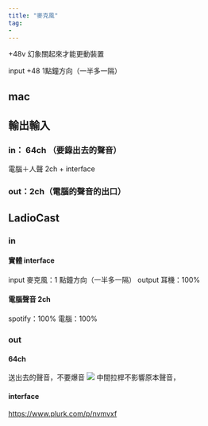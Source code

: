```yaml
---
title: "麥克風"
tag: 
- 
---
```

+48v 幻象關起來才能更動裝置

input +48 1點鐘方向（一半多一隔）


## mac
## 輸出輸入
### in： 64ch （要錄出去的聲音）
電腦＋人聲
2ch + interface

### out：2ch（電腦的聲音的出口）
## LadioCast
### in
#### 實體 interface
input 麥克風：1 點鐘方向（一半多一隔）
output 耳機：100%

#### 電腦聲音 2ch
spotify：100%
電腦：100%

### out
#### 64ch
送出去的聲音，不要爆音
![](https://i.imgur.com/YR15SSk.png)
中間拉桿不影響原本聲音，
#### interface

https://www.plurk.com/p/nvmvxf